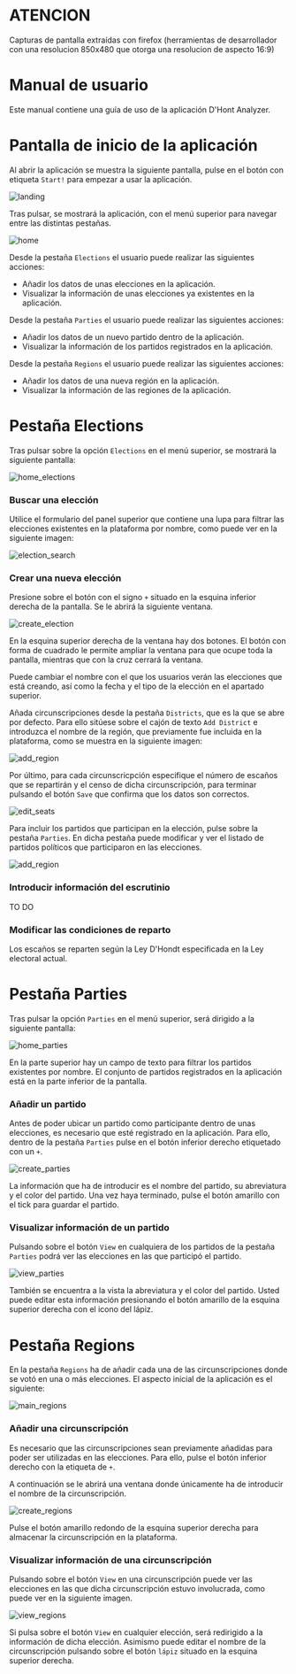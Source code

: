 # ATENCION
Capturas de pantalla extraídas con firefox (herramientas de desarrollador con una resolucion 850x480 que otorga una resolucion de aspecto 16:9)
# Manual de usuario

Este manual contiene una guía de uso de la aplicación D'Hont Analyzer.

# Pantalla de inicio de la aplicación

Al abrir la aplicación se muestra la siguiente pantalla, pulse en el botón con etiqueta `Start!` para empezar a usar la aplicación.

![landing](image/landing.png)

Tras pulsar, se mostrará la aplicación, con el menú superior para navegar entre las distintas pestañas.

![home](image/home.png)

Desde la pestaña `Elections` el usuario puede realizar las siguientes acciones:

- Añadir los datos de unas elecciones en la aplicación.
- Visualizar la información de unas elecciones ya existentes en la aplicación.

Desde la pestaña `Parties` el usuario puede realizar las siguientes acciones:

- Añadir los datos de un nuevo partido dentro de la aplicación.
- Visualizar la información de los partidos registrados en la aplicación.

Desde la pestaña `Regions` el usuario puede realizar las siguientes acciones:

- Añadir los datos de una nueva región en la aplicación.
- Visualizar la información de las regiones de la aplicación.

# Pestaña Elections

Tras pulsar sobre la opción `Elections` en el menú superior, se mostrará la siguiente pantalla:

![home_elections](image/main_elections.png)

### Buscar una elección

Utilice el formulario del panel superior que contiene una lupa para filtrar las elecciones existentes en la plataforma por nombre, como puede ver en la siguiente imagen:

![election_search](image/search_elections.png)

### Crear una nueva elección

Presione sobre el botón con el signo `+` situado en la esquina inferior derecha de la pantalla. Se le abrirá la siguiente ventana.

![create_election](image/create_elections.png)

En la esquina superior derecha de la ventana hay dos botones. El botón con forma de cuadrado le permite ampliar la ventana para que ocupe toda la pantalla, mientras que con la cruz cerrará la ventana.

Puede cambiar el nombre con el que los usuarios verán las elecciones que está creando, así como la fecha y el tipo de la elección en el apartado superior.

Añada circunscripciones desde la pestaña `Districts`, que es la que se abre por defecto. Para ello sitúese sobre el cajón de texto `Add District` e introduzca el nombre de la región, que previamente fue incluida en la plataforma, como se muestra en la siguiente imagen:

![add_region](image/add_region_elections.png)

Por último, para cada circunscricpción especifique el número de escaños que se repartirán y el censo de dicha circunscripción, para terminar pulsando el botón `Save` que confirma que los datos son correctos.

![edit_seats](image/edit_seats_elections.png)

Para incluir los partidos que participan en la elección, pulse sobre la pestaña `Parties`. En dicha pestaña puede modificar y ver el listado de  partidos políticos que participaron en las elecciones.

![add_region](image/add_parties_elections.png)

### Introducir información del escrutinio

TO DO

### Modificar las condiciones de reparto

Los escaños se reparten según la Ley D'Hondt especificada en la Ley electoral actual. 

# Pestaña Parties

Tras pulsar la opción `Parties` en el menú superior, será dirigido a la siguiente pantalla:

![home_parties](image/main_parties.png)

En la parte superior hay un campo de texto para filtrar los partidos existentes por nombre. El conjunto de partidos registrados en la aplicación está en la parte inferior de la pantalla.

### Añadir un partido

Antes de poder ubicar un partido como participante dentro de unas elecciones, es necesario que esté registrado en la aplicación. Para ello, dentro de la pestaña `Parties` pulse en el botón inferior derecho etiquetado con un `+`.

![create_parties](image/create_parties.png)

La información que ha de introducir es el nombre del partido, su abreviatura y el color del partido. Una vez haya terminado, pulse el botón amarillo con el tick para guardar el partido.

### Visualizar información de un partido

Pulsando sobre el botón `View` en cualquiera de los partidos de la pestaña `Parties` podrá ver las elecciones en las que participó el partido.

![view_parties](image/view_parties.png)

También se encuentra a la vista la abreviatura y el color del partido. Usted puede editar esta información presionando el botón amarillo de la esquina superior derecha con el icono del lápiz.

# Pestaña Regions

En la pestaña `Regions` ha de añadir cada una de las circunscripciones donde se votó en una o más elecciones. El aspecto inicial de la aplicación es el siguiente:

![main_regions](image/main_regions.png)

### Añadir una circunscripción

Es necesario que las circunscripciones sean previamente añadidas para poder ser utilizadas en las elecciones. Para ello, pulse el botón inferior derecho con la etiqueta de `+`.

A continuación se le abrirá una ventana donde únicamente ha de introducir el nombre de la circunscripción.

![create_regions](image/create_regions.png)

Pulse el botón amarillo redondo de la esquina superior derecha para almacenar la circunscripción en la plataforma.

### Visualizar información de una circunscripción

Pulsando sobre el botón `View` en una circunscripción puede ver las elecciones en las que dicha circunscripción estuvo involucrada, como puede ver en la siguiente imagen.

![view_regions](image/view_regions.png)

Si pulsa sobre el botón `View` en cualquier elección, será redirigido a la información de dicha elección. Asimismo puede editar el nombre de la circunscripción pulsando sobre el botón `lápiz` situado en la esquina superior derecha.